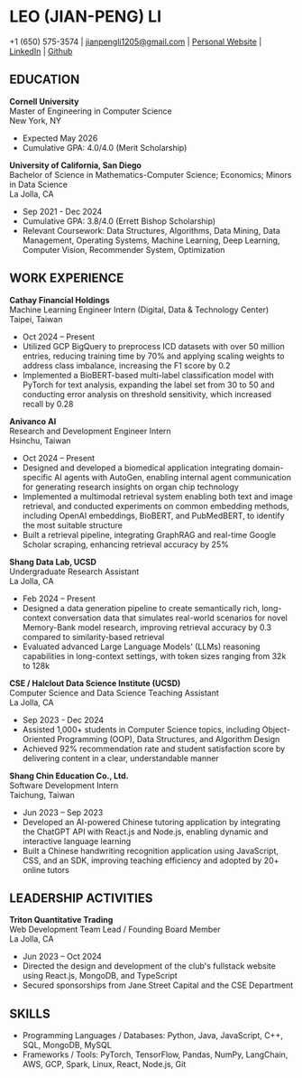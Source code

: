 # LEO (JIAN-PENG) LI

+1 (650) 575-3574 | jianpengli1205@gmail.com | [Personal Website](#) | [LinkedIn](#) | [Github](#)

## EDUCATION

**Cornell University**  
Master of Engineering in Computer Science  
New York, NY  
* Expected May 2026  
* Cumulative GPA: 4.0/4.0 (Merit Scholarship)

**University of California, San Diego**  
Bachelor of Science in Mathematics-Computer Science; Economics; Minors in Data Science  
La Jolla, CA  
* Sep 2021 - Dec 2024  
* Cumulative GPA: 3.8/4.0 (Errett Bishop Scholarship)  
* Relevant Coursework: Data Structures, Algorithms, Data Mining, Data Management, Operating Systems, Machine Learning, Deep Learning, Computer Vision, Recommender System, Optimization

## WORK EXPERIENCE

**Cathay Financial Holdings**  
Machine Learning Engineer Intern (Digital, Data & Technology Center)  
Taipei, Taiwan  
* Oct 2024 – Present  
* Utilized GCP BigQuery to preprocess ICD datasets with over 50 million entries, reducing training time by 70% and applying scaling weights to address class imbalance, increasing the F1 score by 0.2  
* Implemented a BioBERT-based multi-label classification model with PyTorch for text analysis, expanding the label set from 30 to 50 and conducting error analysis on threshold sensitivity, which increased recall by 0.28  

**Anivanco AI**  
Research and Development Engineer Intern  
Hsinchu, Taiwan  
* Oct 2024 – Present  
* Designed and developed a biomedical application integrating domain-specific AI agents with AutoGen, enabling internal agent communication for generating research insights on organ chip technology  
* Implemented a multimodal retrieval system enabling both text and image retrieval, and conducted experiments on common embedding methods, including OpenAI embeddings, BioBERT, and PubMedBERT, to identify the most suitable structure  
* Built a retrieval pipeline, integrating GraphRAG and real-time Google Scholar scraping, enhancing retrieval accuracy by 25%  

**Shang Data Lab, UCSD**  
Undergraduate Research Assistant  
La Jolla, CA  
* Feb 2024 – Present  
* Designed a data generation pipeline to create semantically rich, long-context conversation data that simulates real-world scenarios for novel Memory-Bank model research, improving retrieval accuracy by 0.3 compared to similarity-based retrieval  
* Evaluated advanced Large Language Models' (LLMs) reasoning capabilities in long-context settings, with token sizes ranging from 32k to 128k  

**CSE / Halclout Data Science Institute (UCSD)**  
Computer Science and Data Science Teaching Assistant  
La Jolla, CA  
* Sep 2023 - Dec 2024  
* Assisted 1,000+ students in Computer Science topics, including Object-Oriented Programming (OOP), Data Structures, and Algorithm Design  
* Achieved 92% recommendation rate and student satisfaction score by delivering content in a clear, understandable manner  

**Shang Chin Education Co., Ltd.**  
Software Development Intern  
Taichung, Taiwan  
* Jun 2023 – Sep 2023  
* Developed an AI-powered Chinese tutoring application by integrating the ChatGPT API with React.js and Node.js, enabling dynamic and interactive language learning  
* Built a Chinese handwriting recognition application using JavaScript, CSS, and an SDK, improving teaching efficiency and adopted by 20+ online tutors  

## LEADERSHIP ACTIVITIES

**Triton Quantitative Trading**  
Web Development Team Lead / Founding Board Member  
La Jolla, CA  
* Jun 2023 – Oct 2024  
* Directed the design and development of the club's fullstack website using React.js, MongoDB, and TypeScript  
* Secured sponsorships from Jane Street Capital and the CSE Department  

## SKILLS

* Programming Languages / Databases: Python, Java, JavaScript, C++, SQL, MongoDB, MySQL  
* Frameworks / Tools: PyTorch, TensorFlow, Pandas, NumPy, LangChain, AWS, GCP, Spark, Linux, React, Node.js, Git  